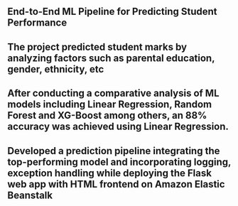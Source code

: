 ## End-to-End ML Pipeline for Predicting Student Performance
## The project predicted student marks by analyzing factors such as parental education, gender, ethnicity, etc
## After conducting a comparative analysis of ML models including Linear Regression, Random Forest and XG-Boost among others, an 88% accuracy was achieved using Linear Regression.
## Developed a prediction pipeline integrating the top-performing model and incorporating logging, exception handling while deploying the Flask web app with HTML frontend on Amazon Elastic Beanstalk
